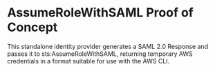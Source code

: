 # AssumeRoleWithSAML Proof of Concept

This standalone identity provider generates a SAML 2.0 Response and passes it to sts:AssumeRoleWithSAML, returning temporary AWS credentials in a format suitable for use with the AWS CLI.

